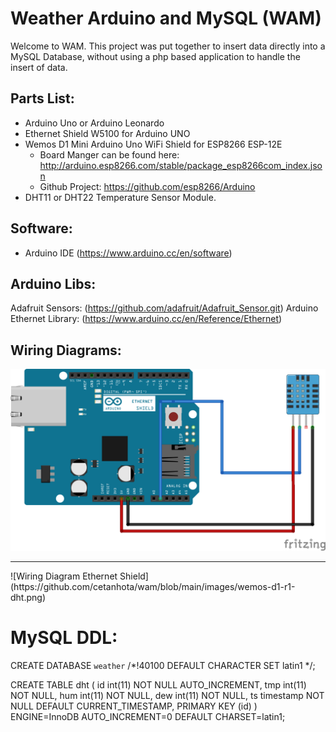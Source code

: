 # Weather Arduino and MySQL (WAM)

Welcome to WAM. This project was put together to insert data directly into a MySQL Database,
without using a php based application to handle the insert of data.

## Parts List:
  - Arduino Uno or Arduino Leonardo
  - Ethernet Shield W5100 for Arduino UNO
  - Wemos D1 Mini Arduino Uno WiFi Shield for ESP8266 ESP-12E
      - Board Manger can be found here: http://arduino.esp8266.com/stable/package_esp8266com_index.json
      - Github Project: https://github.com/esp8266/Arduino
  - DHT11 or DHT22 Temperature Sensor Module.

## Software:
  - Arduino IDE (https://www.arduino.cc/en/software)

## Arduino Libs:

Adafruit Sensors: (https://github.com/adafruit/Adafruit_Sensor.git)
Arduino Ethernet Library: (https://www.arduino.cc/en/Reference/Ethernet)


## Wiring Diagrams:

![Wiring Diagram Ethernet Shield](https://github.com/cetanhota/wam/blob/main/images/ethernet-shield.png)
<hr>
![Wiring Diagram Ethernet Shield](https://github.com/cetanhota/wam/blob/main/images/wemos-d1-r1-dht.png)

# MySQL DDL:

CREATE DATABASE `weather` /*!40100 DEFAULT CHARACTER SET latin1 */;

CREATE TABLE dht (
  id int(11) NOT NULL AUTO_INCREMENT,
  tmp int(11) NOT NULL,
  hum int(11) NOT NULL,
  dew int(11) NOT NULL,
  ts timestamp NOT NULL DEFAULT CURRENT_TIMESTAMP,
  PRIMARY KEY (id)
) ENGINE=InnoDB AUTO_INCREMENT=0 DEFAULT CHARSET=latin1;

